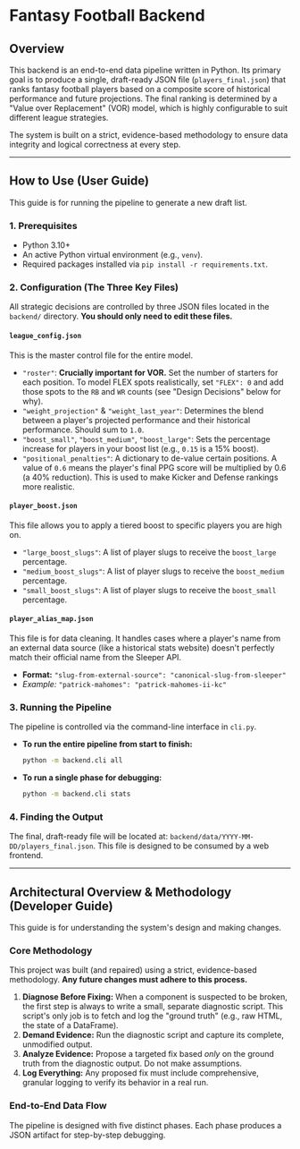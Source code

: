 # Fantasy Football Backend

## Overview

This backend is an end-to-end data pipeline written in Python. Its primary goal is to produce a single, draft-ready JSON file (`players_final.json`) that ranks fantasy football players based on a composite score of historical performance and future projections. The final ranking is determined by a "Value over Replacement" (VOR) model, which is highly configurable to suit different league strategies.

The system is built on a strict, evidence-based methodology to ensure data integrity and logical correctness at every step.

---

## How to Use (User Guide)

This guide is for running the pipeline to generate a new draft list.

### 1. Prerequisites
*   Python 3.10+
*   An active Python virtual environment (e.g., `venv`).
*   Required packages installed via `pip install -r requirements.txt`.

### 2. Configuration (The Three Key Files)

All strategic decisions are controlled by three JSON files located in the `backend/` directory. **You should only need to edit these files.**

#### `league_config.json`
This is the master control file for the entire model.

*   `"roster"`: **Crucially important for VOR.** Set the number of starters for each position. To model FLEX spots realistically, set `"FLEX": 0` and add those spots to the `RB` and `WR` counts (see "Design Decisions" below for why).
*   `"weight_projection"` & `"weight_last_year"`: Determines the blend between a player's projected performance and their historical performance. Should sum to `1.0`.
*   `"boost_small"`, `"boost_medium"`, `"boost_large"`: Sets the percentage increase for players in your boost list (e.g., `0.15` is a 15% boost).
*   `"positional_penalties"`: A dictionary to de-value certain positions. A value of `0.6` means the player's final PPG score will be multiplied by 0.6 (a 40% reduction). This is used to make Kicker and Defense rankings more realistic.

#### `player_boost.json`
This file allows you to apply a tiered boost to specific players you are high on.

*   `"large_boost_slugs"`: A list of player slugs to receive the `boost_large` percentage.
*   `"medium_boost_slugs"`: A list of player slugs to receive the `boost_medium` percentage.
*   `"small_boost_slugs"`: A list of player slugs to receive the `boost_small` percentage.

#### `player_alias_map.json`
This file is for data cleaning. It handles cases where a player's name from an external data source (like a historical stats website) doesn't perfectly match their official name from the Sleeper API.

*   **Format:** `"slug-from-external-source": "canonical-slug-from-sleeper"`
*   *Example:* `"patrick-mahomes": "patrick-mahomes-ii-kc"`

### 3. Running the Pipeline

The pipeline is controlled via the command-line interface in `cli.py`.

*   **To run the entire pipeline from start to finish:**
    ```bash
    python -m backend.cli all
    ```
*   **To run a single phase for debugging:**
    ```bash
    python -m backend.cli stats
    ```

### 4. Finding the Output

The final, draft-ready file will be located at: `backend/data/YYYY-MM-DD/players_final.json`. This file is designed to be consumed by a web frontend.

---

## Architectural Overview & Methodology (Developer Guide)

This guide is for understanding the system's design and making changes.

### Core Methodology

This project was built (and repaired) using a strict, evidence-based methodology. **Any future changes must adhere to this process.**

1.  **Diagnose Before Fixing:** When a component is suspected to be broken, the first step is always to write a small, separate diagnostic script. This script's only job is to fetch and log the "ground truth" (e.g., raw HTML, the state of a DataFrame).
2.  **Demand Evidence:** Run the diagnostic script and capture its complete, unmodified output.
3.  **Analyze Evidence:** Propose a targeted fix based *only* on the ground truth from the diagnostic output. Do not make assumptions.
4.  **Log Everything:** Any proposed fix must include comprehensive, granular logging to verify its behavior in a real run.

### End-to-End Data Flow

The pipeline is designed with five distinct phases. Each phase produces a JSON artifact for step-by-step debugging.